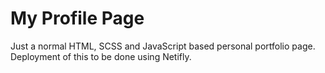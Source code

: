 # My Profile Page

Just a normal HTML, SCSS and JavaScript based personal portfolio page. Deployment of this to be done using Netifly. 
